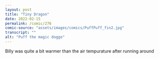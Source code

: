 ```yaml
---
layout: post
title: "Tiny Dragon"
date: 2022-02-15
permalink: /comic/276
comic-source: "assets/images/comics/PuffPuff_fin2.jpg"
transcript: ""
alt: "Puff the magic doggo"
---
```

Billy was quite a bit warmer than the air tempurature after running around
